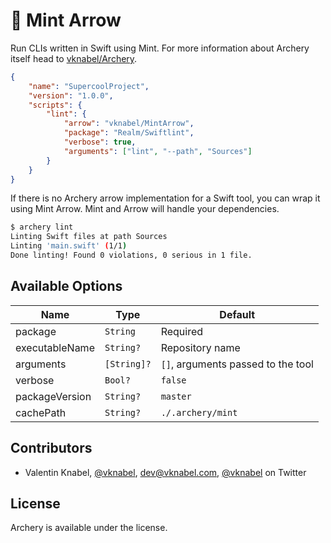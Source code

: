 # 🏹 Mint Arrow


Run CLIs written in Swift using Mint.
For more information about Archery itself head to [vknabel/Archery](https://github.com/vknabel/Archery).


```json
{
    "name": "SupercoolProject",
    "version": "1.0.0",
    "scripts": {
        "lint": {
            "arrow": "vknabel/MintArrow",
            "package": "Realm/Swiftlint",
            "verbose": true,
            "arguments": ["lint", "--path", "Sources"]
        }
    }
}
```

If there is no Archery arrow implementation for a Swift tool, you can wrap it using Mint Arrow. Mint and Arrow will handle your dependencies.
```bash
$ archery lint
Linting Swift files at path Sources
Linting 'main.swift' (1/1)
Done linting! Found 0 violations, 0 serious in 1 file.
```


## Available Options

| Name | Type | Default |
|------|------|---------|
| package | `String` | Required |
| executableName | `String?` | Repository name |
| arguments | `[String]?` | `[]`, arguments passed to the tool |
| verbose | `Bool?` | `false` |
| packageVersion | `String?` | `master` |
| cachePath | `String?` | `./.archery/mint` |

## Contributors
* Valentin Knabel, [@vknabel](https://github.com/vknabel), dev@vknabel.com, [@vknabel](https://twitter.com/vknabel) on Twitter


## License
Archery is available under the [](https://github.com/vknabel/archery/master/LICENSE) license.
